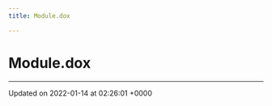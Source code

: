 ```yaml
---
title: Module.dox

---
```


# Module.dox








-------------------------------

Updated on 2022-01-14 at 02:26:01 +0000
